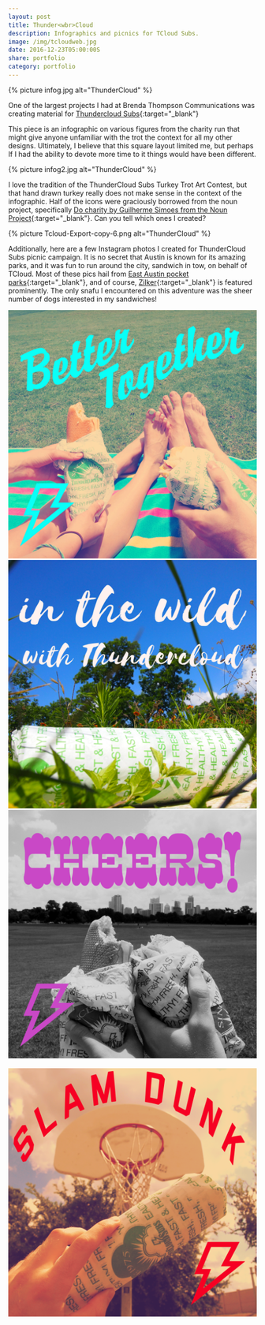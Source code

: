 ```yaml
---
layout: post
title: Thunder<wbr>Cloud
description: Infographics and picnics for TCloud Subs.
image: /img/tcloudweb.jpg
date: 2016-12-23T05:00:00S 
share: portfolio
category: portfolio
---
```

{% picture infog.jpg alt="ThunderCloud" %}

One of the largest projects I had at Brenda Thompson Communications was creating material for [Thundercloud Subs](https://thundercloud.com/){:target="_blank"}

This piece is an infographic on various figures from the charity run that might give anyone unfamiliar with the trot the context for all my other designs. Ultimately, I believe that this square layout limited me, but perhaps If I had the ability to devote more time to it things would have been different.

{% picture infog2.jpg alt="ThunderCloud" %}
 
I love the tradition of the ThunderCloud Subs Turkey Trot Art Contest, but that hand drawn turkey really does not make sense in the context of the infographic. Half of the icons were graciously borrowed from the noun project, specifically [Do charity by Guilherme Simoes from the Noun Project](https://thenounproject.com/uberux/collection/new-years-resolutions/?i=324691){:target="_blank"}. Can you tell which ones I created?

{% picture Tcloud-Export-copy-6.png alt="ThunderCloud" %}

Additionally, here are a few Instagram photos I created for ThunderCloud Subs picnic campaign. It is no secret that Austin is known for its amazing parks, and it was fun to run around the city, sandwich in tow, on behalf of TCloud. Most of these pics hail from [East Austin pocket parks](https://www.austinchronicle.com/news/2009-04-17/767852/){:target="_blank"}, and of course, [Zilker](https://austintexas.gov/department/zilker-metropolitan-park){:target="_blank"} is featured prominently. The only snafu I encountered on this adventure was the sheer number of dogs interested in my sandwiches!
<div class="img_row">
	<img class="col one" src="/img/Tcloud-Export%20copy%204.png" alt="" title="example image" data-action="zoom"/>
	<img class="col one" src="/img/Tcloud-Export%20copy%205.png" alt="" title="example image" data-action="zoom"/>
	<img class="col one" src="/img/Tcloud-Export%20copy%207.png" alt="" title="example image" data-action="zoom"/>
</div>

<div class="img_row">
	<img class="col one" src="/img/Tcloud-Export.png" alt="" title="example image" data-action="zoom"/>
	<img class="col one" src="/img/Tcloud-Export%20copy.png" alt="" title="example image" data-action="zoom"/>
	<img class="col one" src="/img/Tcloud-Export%20copy%203.png" alt="" title="example image" data-action="zoom"/>
</div>



